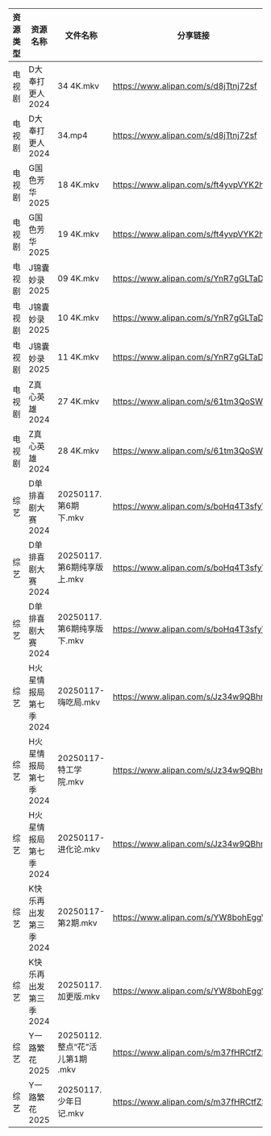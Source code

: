 | 资源类型 | 资源名称          | 文件名称                     | 分享链接                                 | 更新时间                |
| ---- | ------------- | ------------------------ | ------------------------------------ | ------------------- |
| 电视剧  | D大奉打更人2024    | 34 4K.mkv                | https://www.alipan.com/s/d8jTtnj72sf | 2025-01-17 08:05:19 |
| 电视剧  | D大奉打更人2024    | 34.mp4                   | https://www.alipan.com/s/d8jTtnj72sf | 2025-01-17 08:05:19 |
| 电视剧  | G国色芳华2025     | 18 4K.mkv                | https://www.alipan.com/s/ft4yvpVYK2h | 2025-01-17 00:05:19 |
| 电视剧  | G国色芳华2025     | 19 4K.mkv                | https://www.alipan.com/s/ft4yvpVYK2h | 2025-01-17 00:05:19 |
| 电视剧  | J锦囊妙录2025     | 09 4K.mkv                | https://www.alipan.com/s/YnR7gGLTaD7 | 2025-01-17 00:05:49 |
| 电视剧  | J锦囊妙录2025     | 10 4K.mkv                | https://www.alipan.com/s/YnR7gGLTaD7 | 2025-01-17 00:05:49 |
| 电视剧  | J锦囊妙录2025     | 11 4K.mkv                | https://www.alipan.com/s/YnR7gGLTaD7 | 2025-01-17 00:05:48 |
| 电视剧  | Z真心英雄2024     | 27 4K.mkv                | https://www.alipan.com/s/61tm3QoSWKK | 2025-01-17 00:06:30 |
| 电视剧  | Z真心英雄2024     | 28 4K.mkv                | https://www.alipan.com/s/61tm3QoSWKK | 2025-01-17 00:06:30 |
| 综艺   | D单排喜剧大赛2024   | 20250117.第6期下.mkv        | https://www.alipan.com/s/boHq4T3sfyV | 2025-01-17 13:06:48 |
| 综艺   | D单排喜剧大赛2024   | 20250117.第6期纯享版上.mkv     | https://www.alipan.com/s/boHq4T3sfyV | 2025-01-17 13:06:48 |
| 综艺   | D单排喜剧大赛2024   | 20250117.第6期纯享版下.mkv     | https://www.alipan.com/s/boHq4T3sfyV | 2025-01-17 13:06:47 |
| 综艺   | H火星情报局第七季2024 | 20250117-嗨吃局.mkv         | https://www.alipan.com/s/Jz34w9QBhnQ | 2025-01-17 13:07:00 |
| 综艺   | H火星情报局第七季2024 | 20250117-特工学院.mkv        | https://www.alipan.com/s/Jz34w9QBhnQ | 2025-01-17 13:07:00 |
| 综艺   | H火星情报局第七季2024 | 20250117-进化论.mkv         | https://www.alipan.com/s/Jz34w9QBhnQ | 2025-01-17 13:07:00 |
| 综艺   | K快乐再出发第三季2024 | 20250117-第2期.mkv         | https://www.alipan.com/s/YW8bohEggWd | 2025-01-17 13:07:11 |
| 综艺   | K快乐再出发第三季2024 | 20250117.加更版.mkv         | https://www.alipan.com/s/YW8bohEggWd | 2025-01-17 13:07:11 |
| 综艺   | Y一路繁花2025     | 20250112.整点“花”活儿第1期 .mkv | https://www.alipan.com/s/m37fHRCtfZS | 2025-01-17 13:08:26 |
| 综艺   | Y一路繁花2025     | 20250117.少年日记.mkv        | https://www.alipan.com/s/m37fHRCtfZS | 2025-01-17 13:08:26 |
